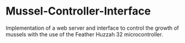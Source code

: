 # Mussel-Controller-Interface
Implementation of a web server and interface to control the growth of mussels with the use of the Feather Huzzah 32 microcontroller.

